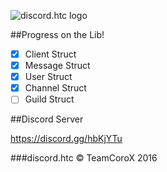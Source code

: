 ![discord.htc logo](https://cdn.discordapp.com/attachments/216763379535052801/234375516742746112/Untitled-1.png)


##Progress on the Lib!

- [x] Client Struct
- [x] Message Struct
- [x] User Struct
- [x] Channel Struct
- [ ] Guild Struct

##Discord Server

https://discord.gg/hbKjYTu

###discord.htc &copy; TeamCoroX 2016
